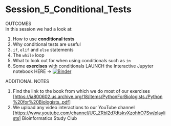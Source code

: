 # Session_5_Conditional_Tests

OUTCOMES
<br>
In this session we had a look at:

1. How to use **conditional tests**
2. Why conditional tests are useful
3. `if`, `elif` and `else` statements
4. The `while` loop
5. What to look out for when using conditionals such as `in`
6. Some **exercises** with conditionals
LAUNCH the Interactive Jupyter notebook HERE -> [![Binder](https://mybinder.org/badge_logo.svg)](https://mybinder.org/v2/gh/Bioinformatics-studyclub/Session_5_Conditional_Tests/main?filepath=Conditional_Tests_notes.ipynb)

ADDITIONAL NOTES
1. Find the link to the book from which we do most of our exercises [https://ia800602.us.archive.org/18/items/PythonForBiologists./Python%20for%20Biologists..pdf]
2. We upload any video interactions to our YouTube channel [https://www.youtube.com/channel/UC_ZRbI2d7dtskvXzohhO7Sw/playlists] Bioinformatics Study Club

